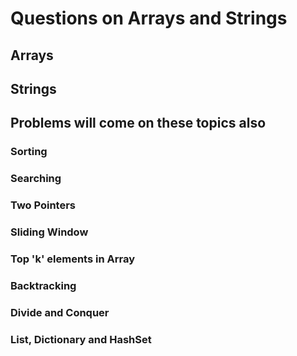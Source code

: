 # Questions on Arrays and Strings

## Arrays


## Strings




## Problems will come on these topics also
### Sorting
### Searching
### Two Pointers
### Sliding Window
### Top 'k' elements in Array
### Backtracking
### Divide and Conquer
### List, Dictionary and HashSet


